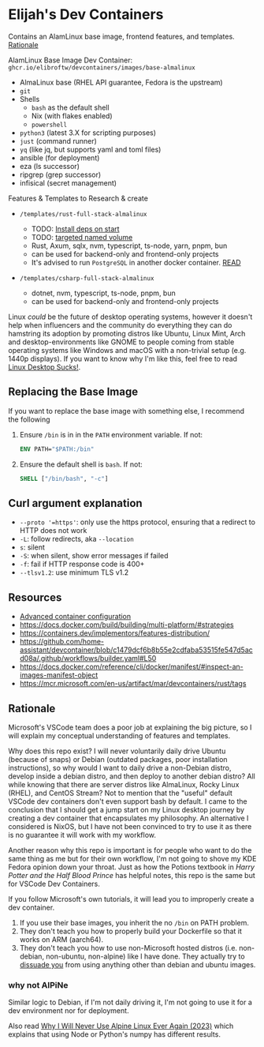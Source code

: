 # Elijah's Dev Containers

Contains an AlamLinux base image, frontend features, and templates. [Rationale](#rationale)

AlamLinux Base Image Dev Container: `ghcr.io/elibroftw/devcontainers/images/base-almalinux`

- AlmaLinux base (RHEL API guarantee, Fedora is the upstream)
- `git`
- Shells
  - `bash` as the default shell
  - Nix (with flakes enabled)
  - `powershell`
- `python3` (latest 3.X for scripting purposes)
- `just` (command runner)
- `yq` (like jq, but supports yaml and toml files)
- ansible (for deployment)
- eza (ls successor)
- ripgrep (grep successor)
- infisical (secret management)

Features & Templates to Research & create

- `/templates/rust-full-stack-almalinux`
  - TODO: [Install deps on start](https://code.visualstudio.com/remote/advancedcontainers/start-processes)
  - TODO: [targeted named volume](https://code.visualstudio.com/remote/advancedcontainers/improve-performance#_use-a-targeted-named-volume)
  - Rust, Axum, sqlx, nvm, typescript, ts-node, yarn, pnpm, bun
  - can be used for backend-only and frontend-only projects
  - It's advised to run `PostgreSQL` in another docker container. [READ](https://www.docker.com/blog/how-to-use-the-postgres-docker-official-image/#Using-Docker-Compose)

- `/templates/csharp-full-stack-almalinux`
  - dotnet, nvm, typescript, ts-node, pnpm, bun
  - can be used for backend-only and frontend-only projects

Linux _could_ be the future of desktop operating systems, however it doesn't help when influencers and the community do everything they can do hamstring its adoption by promoting distros like Ubuntu, Linux Mint, Arch and desktop-environments like GNOME to people coming from stable operating systems like Windows and macOS with a non-trivial setup (e.g. 1440p displays). If you want to know why I'm like this, feel free to read [Linux Desktop Sucks!](https://blog.elijahlopez.ca/posts/linux-desktop-sucks/).

## Replacing the Base Image

If you want to replace the base image with something else, I recommend the following

1. Ensure `/bin` is in in the `PATH` environment variable. If not:

    ```Dockerfile
    ENV PATH="$PATH:/bin"
    ```

2. Ensure the default shell is `bash`. If not:

    ```Dockerfile
    SHELL ["/bin/bash", "-c"]
    ```

## Curl argument explanation

- `--proto '=https'`: only use the https protocol, ensuring that a redirect to HTTP does not work
- `-L`: follow redirects, aka `--location`
- `s`: silent
- `-S`: when silent, show error messages if failed
- `-f`: fail if HTTP response code is 400+
- `--tlsv1.2`: use minimum TLS v1.2

## Resources

- [Advanced container configuration](https://code.visualstudio.com/remote/advancedcontainers/overview)
- https://docs.docker.com/build/building/multi-platform/#strategies
- https://containers.dev/implementors/features-distribution/
- https://github.com/home-assistant/devcontainer/blob/c1479dcf6b8b55e2cdfaba53515fe547d5acd08a/.github/workflows/builder.yaml#L50
- https://docs.docker.com/reference/cli/docker/manifest/#inspect-an-images-manifest-object
- https://mcr.microsoft.com/en-us/artifact/mar/devcontainers/rust/tags

## Rationale

Microsoft's VSCode team does a poor job at explaining the big picture, so I will explain my conceptual understanding of features and templates.

Why does this repo exist? I will never voluntarily daily drive Ubuntu (because of snaps) or Debian (outdated packages, poor installation instructions), so why would I want to daily drive a non-Debian distro, develop inside a debian distro, and then deploy to another debian distro? All while knowing that there are server distros like AlmaLinux, Rocky Linux (RHEL), and CentOS Stream? Not to mention that the "useful" default VSCode dev containers don't even support bash by default. I came to the conclusion that I should get a jump start on my Linux desktop journey by creating a dev container that encapsulates my philosophy. An alternative I considered is NixOS, but I have not been convinced to try to use it as there is no guarantee it will work with my workflow.

Another reason why this repo is important is for people who want to do the same thing as me but for their own workflow, I'm not going to shove my KDE Fedora opinion down your throat. Just as how the Potions textbook in _Harry Potter and the Half Blood Prince_ has helpful notes, this repo is the same but for VSCode Dev Containers.

If you follow Microsoft's own tutorials, it will lead you to improperly create a dev container.

1. If you use their base images, you inherit the no `/bin` on PATH problem.
2. They don't teach you how to properly build your Dockerfile so that it works on ARM (aarch64).
3. They don't teach you how to use non-Microsoft hosted distros (i.e. non-debian, non-ubuntu, non-alpine) like I have done. They actually try to [dissuade you](https://github.com/devcontainers/images/tree/main/build#the-build-namespace) from using anything other than debian and ubuntu images.

### why not AlPiNe

Similar logic to Debian, if I'm not daily driving it, I'm not going to use it for a dev environment nor for deployment.

Also read [Why I Will Never Use Alpine Linux Ever Again (2023)](https://medium.com/better-programming/why-i-will-never-use-alpine-linux-ever-again-a324fd0cbfd6) which explains that using Node or Python's numpy has different results.
